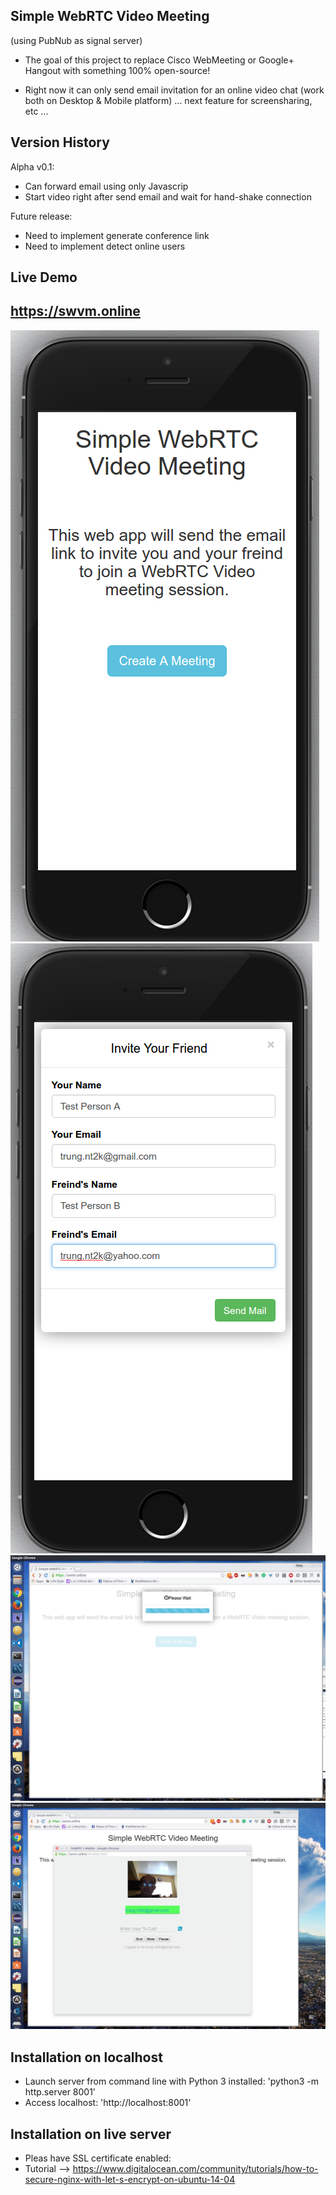Simple WebRTC Video Meeting 
---------------------------
(using PubNub as signal server)

+ The goal of this project to replace Cisco WebMeeting or Google+ Hangout with something 100% open-source! 

+ Right now it can only send email invitation for an online video chat (work both on Desktop & Mobile platform) 
... next feature for screensharing, etc ...

    
Version History
---------------

Alpha v0.1:
  + Can forward email using only Javascrip
  + Start video right after send email
    and wait for hand-shake connection

Future release:
  + Need to implement generate conference link
  + Need to implement detect online users


Live Demo
---------

https://swvm.online
-------------------

![Screenshot](screenshot/screenshot1.png)
![Screenshot](screenshot/screenshot2.png)
![Screenshot](screenshot/screenshot3.png)
![Screenshot](screenshot/screenshot4.png)

Installation on localhost
-------------------------

- Launch server from command line with Python 3 installed: 'python3 -m http.server 8001'
- Access localhost: 'http://localhost:8001'
 
Installation on live server
-------------------------
- Pleas have SSL certificate enabled:
- Tutorial --> https://www.digitalocean.com/community/tutorials/how-to-secure-nginx-with-let-s-encrypt-on-ubuntu-14-04
